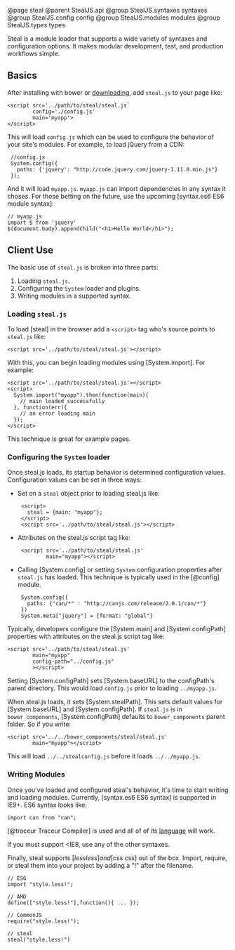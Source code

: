 @page steal
@parent StealJS.api
@group StealJS.syntaxes syntaxes
@group StealJS.config config
@group StealJS.modules modules
@group StealJS.types types

Steal is a  module loader that supports a wide variety of 
syntaxes and configuration options. It makes modular development, test,
and production workflows simple.

## Basics

After installing with bower or
[downloading](https://github.com/bitovi/steal/archive/master.zip),
add `steal.js` to your page like:

    <script src='../path/to/steal/steal.js`
            config='./config.js'
            main='myapp'>
    </script>

This will load `config.js` which can be used to configure the behavior of
your site's modules. For example, to load jQuery from a CDN:

     //config.js
     System.config({
       paths: {'jquery': "http://code.jquery.com/jquery-1.11.0.min.js"}
     });

And it will load `myapp.js`. `myapp.js` can import
dependencies in any syntax it choses. For those betting on the future, 
use the upcoming [syntax.es6 ES6 module syntax]:

    // myapp.js
    import $ from 'jquery'
    $(document.body).appendChild("<h1>Hello World</h1>");

## Client Use

The basic use of `steal.js` is broken into three parts:

1. Loading `steal.js`.
2. Configuring the `System` loader and plugins.
3. Writing modules in a supported syntax.

### Loading `steal.js`

To load [steal] in the browser add a `<script>` tag who's source
points to `steal.js` like:

    <script src='../path/to/steal/steal.js'></script>

With this, you can begin loading modules using [System.import]. For example:

    <script src='../path/to/steal/steal.js'></script>
    <script>
      System.import("myapp").then(function(main){
        // main loaded successfully
      }, function(err){
        // an error loading main
      });
    </script>

This technique is great for example pages.

### Configuring the `System` loader

Once steal.js loads, its startup behavior is determined
configuration values.  Configuration values can be set in three ways:

 - Set on a `steal` object prior to loading steal.js like:
  
        <script>
          steal = {main: "myapp"};
        </script>
        <script src='../path/to/steal/steal.js'></script>
   
 - Attributes on the steal.js script tag like:
  
        <script src='../path/to/steal/steal.js'
                main="myapp"></script>
 
 - Calling [System.config] or setting `System` configuration properties
   after `steal.js` has loaded. This technique is typically used in the [@config] module.
  
        System.config({
          paths: {"can/*" : "http://canjs.com/release/2.0.1/can/*"}
        })
        System.meta["jquery"] = {format: "global"}
        
Typically, developers configure the [System.main] and [System.configPath] properties 
with attributes on the steal.js script tag like:

    <script src='../path/to/steal/steal.js'
            main="myapp"
            config-path="../config.js"
            ></script>
        
Setting [System.configPath] sets [System.baseURL] to the 
configPath's parent directory.  This would load `config.js` prior to
loading `../myapp.js`.

When steal.js loads, it sets [System.stealPath].  This sets default values
for [System.baseURL] and [System.configPath]. If `steal.js` is in `bower_components`,
[System.configPath] defaults to `bower_components` parent folder. So if you write:

    <script src='../../bower_components/steal/steal.js'
            main="myapp"></script>

This will load `../../stealconfig.js` before it loads `../../myapp.js`.

### Writing Modules

Once you've loaded and configured steal's behavior, it's time to start 
writing and loading modules.  Currently, [syntax.es6 ES6 syntax] is supported
in IE9+.  ES6 syntax looks like:

    import can from "can";
    
[@traceur Traceur Compiler] is used and all of 
of its [language](https://github.com/google/traceur-compiler/wiki/LanguageFeatures) will work.

If you must support <IE8, use any of the other syntaxes.

Finally, steal supports [$less less] and [$css css] out of the box. Import, require, or
steal them into your project by adding a "!" after the filename.

    // ES6
    import "style.less!";
    
    // AMD
    define(["style.less!"],function(){ ... });
    
    // CommonJS
    require("style.less!");
    
    // steal
    steal("style.less!")

